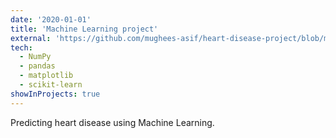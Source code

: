```yaml
---
date: '2020-01-01'
title: 'Machine Learning project'
external: 'https://github.com/mughees-asif/heart-disease-project/blob/master/end-to-end-heart-disease-classification.ipynb'
tech:
  - NumPy	
  - pandas
  - matplotlib
  - scikit-learn 
showInProjects: true
---
```


Predicting heart disease using Machine Learning.